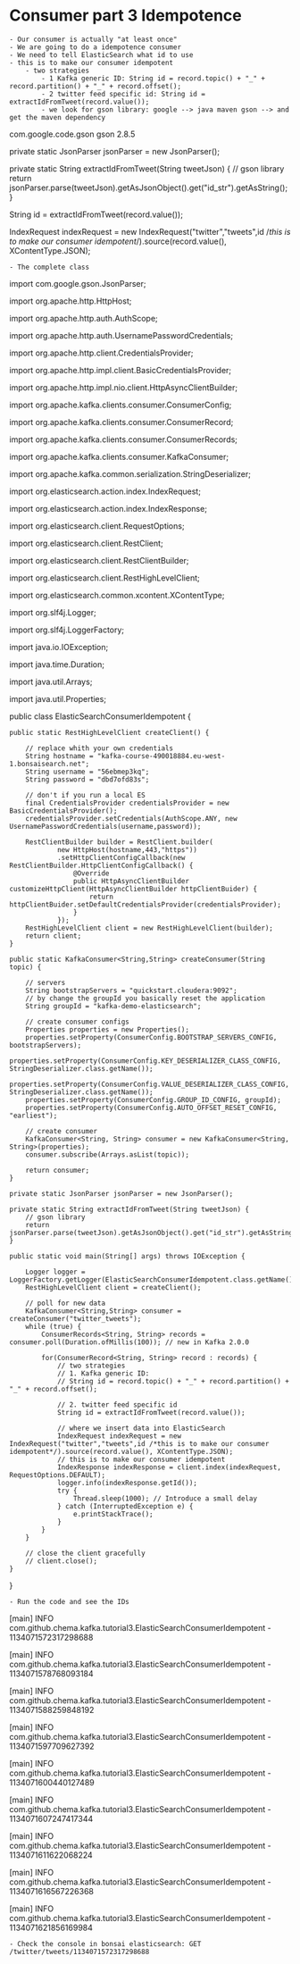 # Consumer part 3 Idempotence

	- Our consumer is actually "at least once"
	- We are going to do a idempotence consumer
	- We need to tell ElasticSearch what id to use
	- this is to make our consumer idempotent
		- two strategies
			- 1 Kafka generic ID: String id = record.topic() + "_" + record.partition() + "_" + record.offset();
			- 2 twitter feed specific id: String id = extractIdFromTweet(record.value());
			- we look for gson library: google --> java maven gson --> and get the maven dependency

<!-- https://mvnrepository.com/artifact/com.google.code.gson/gson -->
<dependency>
    <groupId>com.google.code.gson</groupId>
    <artifactId>gson</artifactId>
    <version>2.8.5</version>
</dependency>

private static JsonParser jsonParser = new JsonParser();

private static String extractIdFromTweet(String tweetJson) {
	// gson library	
	return jsonParser.parse(tweetJson).getAsJsonObject().get("id_str").getAsString();
}

String id = extractIdFromTweet(record.value());

IndexRequest indexRequest = new IndexRequest("twitter","tweets",id /*this is to make our consumer idempotent*/).source(record.value(), XContentType.JSON);

	- The complete class


import com.google.gson.JsonParser;

import org.apache.http.HttpHost;

import org.apache.http.auth.AuthScope;

import org.apache.http.auth.UsernamePasswordCredentials;

import org.apache.http.client.CredentialsProvider;

import org.apache.http.impl.client.BasicCredentialsProvider;

import org.apache.http.impl.nio.client.HttpAsyncClientBuilder;

import org.apache.kafka.clients.consumer.ConsumerConfig;

import org.apache.kafka.clients.consumer.ConsumerRecord;

import org.apache.kafka.clients.consumer.ConsumerRecords;

import org.apache.kafka.clients.consumer.KafkaConsumer;

import org.apache.kafka.common.serialization.StringDeserializer;

import org.elasticsearch.action.index.IndexRequest;

import org.elasticsearch.action.index.IndexResponse;

import org.elasticsearch.client.RequestOptions;

import org.elasticsearch.client.RestClient;

import org.elasticsearch.client.RestClientBuilder;

import org.elasticsearch.client.RestHighLevelClient;

import org.elasticsearch.common.xcontent.XContentType;

import org.slf4j.Logger;

import org.slf4j.LoggerFactory;

import java.io.IOException;

import java.time.Duration;

import java.util.Arrays;

import java.util.Properties;

public class ElasticSearchConsumerIdempotent {

    public static RestHighLevelClient createClient() {

        // replace whith your own credentials
        String hostname = "kafka-course-490018884.eu-west-1.bonsaisearch.net";
        String username = "56ebmep3kq";
        String password = "dbd7ofd83s";

        // don't if you run a local ES
        final CredentialsProvider credentialsProvider = new BasicCredentialsProvider();
        credentialsProvider.setCredentials(AuthScope.ANY, new UsernamePasswordCredentials(username,password));

        RestClientBuilder builder = RestClient.builder(
                new HttpHost(hostname,443,"https"))
                .setHttpClientConfigCallback(new RestClientBuilder.HttpClientConfigCallback() {
                    @Override
                    public HttpAsyncClientBuilder customizeHttpClient(HttpAsyncClientBuilder httpClientBuider) {
                        return httpClientBuider.setDefaultCredentialsProvider(credentialsProvider);
                    }
                });
        RestHighLevelClient client = new RestHighLevelClient(builder);
        return client;
    }

    public static KafkaConsumer<String,String> createConsumer(String topic) {

        // servers
        String bootstrapServers = "quickstart.cloudera:9092";
        // by change the groupId you basically reset the application
        String groupId = "kafka-demo-elasticsearch";

        // create consumer configs
        Properties properties = new Properties();
        properties.setProperty(ConsumerConfig.BOOTSTRAP_SERVERS_CONFIG, bootstrapServers);
        properties.setProperty(ConsumerConfig.KEY_DESERIALIZER_CLASS_CONFIG, StringDeserializer.class.getName());
        properties.setProperty(ConsumerConfig.VALUE_DESERIALIZER_CLASS_CONFIG, StringDeserializer.class.getName());
        properties.setProperty(ConsumerConfig.GROUP_ID_CONFIG, groupId);
        properties.setProperty(ConsumerConfig.AUTO_OFFSET_RESET_CONFIG, "earliest");

        // create consumer
        KafkaConsumer<String, String> consumer = new KafkaConsumer<String, String>(properties);
        consumer.subscribe(Arrays.asList(topic));

        return consumer;
    }

    private static JsonParser jsonParser = new JsonParser();

    private static String extractIdFromTweet(String tweetJson) {
        // gson library
        return jsonParser.parse(tweetJson).getAsJsonObject().get("id_str").getAsString();
    }

    public static void main(String[] args) throws IOException {

        Logger logger = LoggerFactory.getLogger(ElasticSearchConsumerIdempotent.class.getName());
        RestHighLevelClient client = createClient();

        // poll for new data
        KafkaConsumer<String,String> consumer = createConsumer("twitter_tweets");
        while (true) {
            ConsumerRecords<String, String> records = consumer.poll(Duration.ofMillis(100)); // new in Kafka 2.0.0

            for(ConsumerRecord<String, String> record : records) {
                // two strategies
                // 1. Kafka generic ID:
                // String id = record.topic() + "_" + record.partition() + "_" + record.offset();
                
                // 2. twitter feed specific id
                String id = extractIdFromTweet(record.value());

                // where we insert data into ElasticSearch
                IndexRequest indexRequest = new IndexRequest("twitter","tweets",id /*this is to make our consumer idempotent*/).source(record.value(), XContentType.JSON);
                // this is to make our consumer idempotent
                IndexResponse indexResponse = client.index(indexRequest, RequestOptions.DEFAULT);
                logger.info(indexResponse.getId());
                try {
                    Thread.sleep(1000); // Introduce a small delay
                } catch (InterruptedException e) {
                    e.printStackTrace();
                }
            }
        }

        // close the client gracefully
        // client.close();
    }

}

	- Run the code and see the IDs

[main] INFO com.github.chema.kafka.tutorial3.ElasticSearchConsumerIdempotent - 1134071572317298688

[main] INFO com.github.chema.kafka.tutorial3.ElasticSearchConsumerIdempotent - 1134071578768093184

[main] INFO com.github.chema.kafka.tutorial3.ElasticSearchConsumerIdempotent - 1134071588259848192

[main] INFO com.github.chema.kafka.tutorial3.ElasticSearchConsumerIdempotent - 1134071597709627392

[main] INFO com.github.chema.kafka.tutorial3.ElasticSearchConsumerIdempotent - 1134071600440127489

[main] INFO com.github.chema.kafka.tutorial3.ElasticSearchConsumerIdempotent - 1134071607247417344

[main] INFO com.github.chema.kafka.tutorial3.ElasticSearchConsumerIdempotent - 1134071611622068224

[main] INFO com.github.chema.kafka.tutorial3.ElasticSearchConsumerIdempotent - 1134071616567226368

[main] INFO com.github.chema.kafka.tutorial3.ElasticSearchConsumerIdempotent - 1134071621856169984

	- Check the console in bonsai elasticsearch: GET /twitter/tweets/1134071572317298688